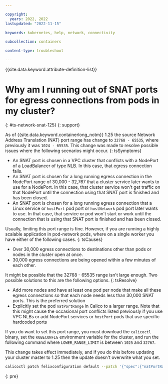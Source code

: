 ```yaml
---

copyright: 
  years: 2022, 2022
lastupdated: "2022-11-15"

keywords: kubernetes, help, network, connectivity

subcollection: containers

content-type: troubleshoot

---
```


{{site.data.keyword.attribute-definition-list}}


# Why am I running out of SNAT ports for egress connections from pods in my cluster?
{: #ts-network-snat-125}
{: support}

As of {{site.data.keyword.containerlong_notm}} 1.25 the source Network Address Translation (NAT) port range has change to `32768 - 65535`, where previously it was `1024 - 65535`. This change was made to resolve possible issues where the following scenarios might occur.
{: tsSymptoms}

- An SNAT port is chosen in a VPC cluster that conflicts with a NodePort of a LoadBalancer of type NLB. In this case, that egress connection fails.
- An SNAT port is chosen for a long running egress connection in the NodePort range of 30,000 - 32,767 that a cluster service later wants to use for a NodePort. In this case, that cluster service won't get traffic on that NodePort until the connection using that SNAT port is finished and has been closed.
- An SNAT port is chosen for a long running egress connection that a Linux service or `hostPort` pod port or `hostNetwork` pod port later wants to use. In that case, that service or pod won't start or work until the connection that is using that SNAT port is finished and has been closed.

Usually, limiting this port range is fine. However, if you are running a highly scalable application in pod-network pods, where on a single worker you have either of the following cases.
{: tsCauses}

- Over 30,000 egress connections to destinations other than pods or nodes in the cluster open at once.
- 30,000 egress connections are being opened within a few minutes of each other.



It might be possible that the 32768 - 65535 range isn't large enough. Two possible solutions to this are the following options.
{: tsResolve}

- Add more nodes and have at least one pod per node that make all these egress connections so that each node needs less than 30,000 SNAT ports. This is the preferred solution
- Explicitly set the pod `natPortRange` in Calico to a larger range. Note that this might cause the occasional port conflicts listed previously if you use VPC NLBs or add NodePort services or `hostPort` pods that use specific hardcoded ports

If you do want to set this port range, you must download the `calicoctl` binary, set the `KUBECONFIG` environment variable for the cluster, and run the following command where `LOWER_RANGE_LIMIT` is between `1025` and `32767`. 

This change takes effect immediately, and if you do this before updating your cluster master to 1.25 then the update doesn't overwrite what you set.

```sh
calicoctl patch felixconfiguration default --patch '{"spec":{"natPortRange": "LOWER_RANGE_LIMIT:65535"}}' 
```
{: pre}

